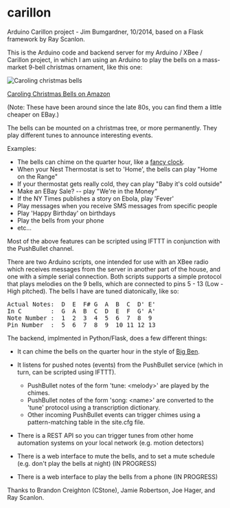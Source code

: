 carillon
========

Arduino Carillon project - Jim Bumgardner, 10/2014, based on a Flask framework by Ray Scanlon.

This is the Arduino code and backend server for my Arduino / XBee / Carillon project, in which I am using an Arduino to play the bells on a mass-market 9-bell christmas ornament, like this one: 

![Caroling christmas bells](http://i.imgur.com/BScL6LR.png)

[Caroling Christmas Bells on Amazon](http://www.amazon.com/exec/obidos/ASIN/B00DELS3RO/krazydad-20)

(Note: These have been around since the late 80s, you can find them a little cheaper on EBay.)

The bells can be mounted on a christmas tree, or more permanently.  They play different tunes to announce interesting events.

Examples: 

   * The bells can chime on the quarter hour, like a [fancy clock](http://en.wikipedia.org/wiki/Westminster_Quarters).
   * When your Nest Thermostat is set to 'Home', the bells can play "Home on the Range"
   * If your thermostat gets really cold, they can play "Baby it's cold outside"
   * Make an EBay Sale? -- play "We're in the Money"
   * If the NY Times publishes a story on Ebola, play 'Fever'
   * Play messages when you receive SMS messages from specific people
   * Play 'Happy Birthday' on birthdays
   * Play the bells from your phone
   * etc...

Most of the above features can be scripted using IFTTT in conjunction with the PushBullet channel.

There are two Arduino scripts, one intended for use with an XBee radio which receives messages from the server in another part of the house, and one with a simple serial connection.  Both scripts supports a simple protocol that plays melodies on the 9 bells, which are connected to pins 5 - 13 (Low - High pitched).  The bells I have are tuned diatonically, like so:

<pre>
Actual Notes:  D  E  F# G  A  B  C  D' E'
In C        :  G  A  B  C  D  E  F  G' A'
Note Number :  1  2  3  4  5  6  7  8  9 
Pin Number  :  5  6  7  8  9  10 11 12 13
</pre>

The backend, implmented in Python/Flask, does a few different things:

   * It can chime the bells on the quarter hour in the style of [Big Ben](http://en.wikipedia.org/wiki/Westminster_Quarters).

   * It listens for pushed notes (events) from the PushBullet service (which in turn, can be scripted using IFTTT).
      * PushBullet notes of the form 'tune: &lt;melody&gt;' are played by the chimes.
      * PushBullet notes of the form 'song: &lt;name&gt;' are converted to the 'tune' protocol using a transcription dictionary.
      * Other incoming PushBullet events can trigger chimes using a pattern-matching table in the site.cfg file.

   * There is a REST API so you can trigger tunes from other home automation systems on your local network (e.g. motion detectors)
      
   * There is a web interface to mute the bells, and to set a mute schedule (e.g. don't play the bells at night) (IN PROGRESS)

   * There is a web interface to play the bells from a phone (IN PROGRESS)

Thanks to Brandon Creighton (CStone), Jamie Robertson, Joe Hager, and Ray Scanlon.
